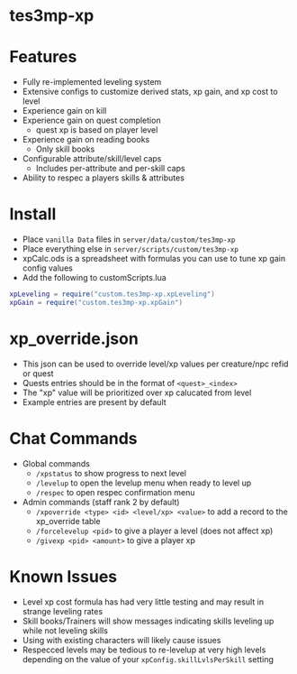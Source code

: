# tes3mp-xp

# Features
* Fully re-implemented leveling system
* Extensive configs to customize derived stats, xp gain, and xp cost to level
* Experience gain on kill
* Experience gain on quest completion
  * quest xp is based on player level
* Experience gain on reading books
  * Only skill books
* Configurable attribute/skill/level caps
  * Includes per-attribute and per-skill caps
* Ability to respec a players skills & attributes

# Install
* Place `vanilla Data` files in `server/data/custom/tes3mp-xp`
* Place everything else in `server/scripts/custom/tes3mp-xp`
* xpCalc.ods is a spreadsheet with formulas you can use to tune xp gain config values
* Add the following to customScripts.lua
```lua
xpLeveling = require("custom.tes3mp-xp.xpLeveling")
xpGain = require("custom.tes3mp-xp.xpGain")
```

# xp_override.json
* This json can be used to override level/xp values per creature/npc refid or quest
* Quests entries should be in the format of `<quest>_<index>`
* The "xp" value will be prioritized over xp calucated from level
* Example entries are present by default

# Chat Commands
* Global commands
  * `/xpstatus` to show progress to next level
  * `/levelup` to open the levelup menu when ready to level up
  * `/respec` to open respec confirmation menu
* Admin commands (staff rank 2 by default)
  * `/xpoverride <type> <id> <level/xp> <value>` to add a record to the xp_override table
  * `/forcelevelup <pid>` to give a player a level (does not affect xp)
  * `/givexp <pid> <amount>` to give a player xp

# Known Issues
* Level xp cost formula has had very little testing and may result in strange leveling rates
* Skill books/Trainers will show messages indicating skills leveling up while not leveling skills
* Using with existing characters will likely cause issues
* Respecced levels may be tedious to re-levelup at very high levels depending on the value of your `xpConfig.skillLvlsPerSkill` setting